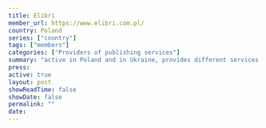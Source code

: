 ```yaml
---
title: Elibri 
member_url: https://www.elibri.com.pl/
country: Poland
series: ["country"] 
tags: ["members"]
categories: ["Providers of publishing services"]
summary: "active in Poland and in Ukraine, provides different services to publishers: book database, watermark ebook files, run a clearance system for distributors and publishers. Elibri is building a book lending system for Ukrainian libraries."
press:
active: true
layout: post
showReadTime: false
showDate: false
permalink: ""
date: 
---
```

